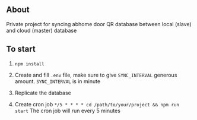 ## About
Private project for syncing abhome door QR database between local (slave) and cloud (master) database

## To start
1. ```npm install```

2. Create and fill `.env` file, make sure to give `SYNC_INTERVAL` generous amount. `SYNC_INTERVAL` is in minute

3. Replicate the database

4. Create cron job
```*/5 * * * * cd /path/to/your/project && npm run start```
The cron job will run every 5 minutes